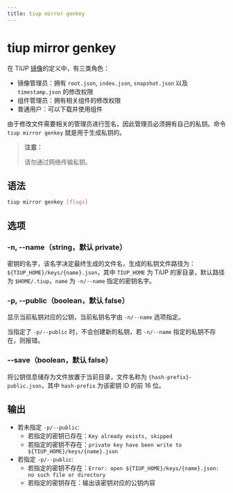 ```yaml
---
title: tiup mirror genkey
---
```


# tiup mirror genkey

在 TiUP [镜像](/tiup/tiup-mirror-reference.md)的定义中，有三类角色：

- 镜像管理员：拥有 `root.json`, `index.json`, `snapshot.json` 以及 `timestamp.json` 的修改权限
- 组件管理员：拥有相关组件的修改权限
- 普通用户：可以下载并使用组件

由于修改文件需要相关的管理员进行签名，因此管理员必须拥有自己的私钥。命令 `tiup mirror genkey` 就是用于生成私钥的。

> **注意：**
>
> 请勿通过网络传输私钥。

## 语法

```sh
tiup mirror genkey [flags]
```

## 选项

### -n, --name（string，默认 private）

密钥的名字，该名字决定最终生成的文件名，生成的私钥文件路径为：`${TIUP_HOME}/keys/{name}.json`，其中 `TIUP_HOME` 为 TiUP 的家目录，默认路径为 `$HOME/.tiup`，`name` 为 `-n/--name` 指定的密钥名字。

### -p, --public（boolean，默认 false）

显示当前私钥对应的公钥，当前私钥名字由 `-n/--name` 选项指定。

当指定了 `-p/--public` 时，不会创建新的私钥，若 `-n/--name` 指定的私钥不存在，则报错。

### --save（boolean，默认 false）

将公钥信息储存为文件放置于当前目录，文件名称为 `{hash-prefix}-public.json`，其中 `hash-prefix` 为该密钥 ID 的前 16 位。

## 输出

- 若未指定 `-p/--public`:
    - 若指定的密钥已存在：`Key already exists, skipped`
    - 若指定的密钥不存在：`private key have been write to ${TIUP_HOME}/keys/{name}.json`
- 若指定 `-p/--public`:
    - 若指定的密钥不存在：`Error: open ${TIUP_HOME}/keys/{name}.json: no such file or directory`
    - 若指定的密钥存在：输出该密钥对应的公钥内容

